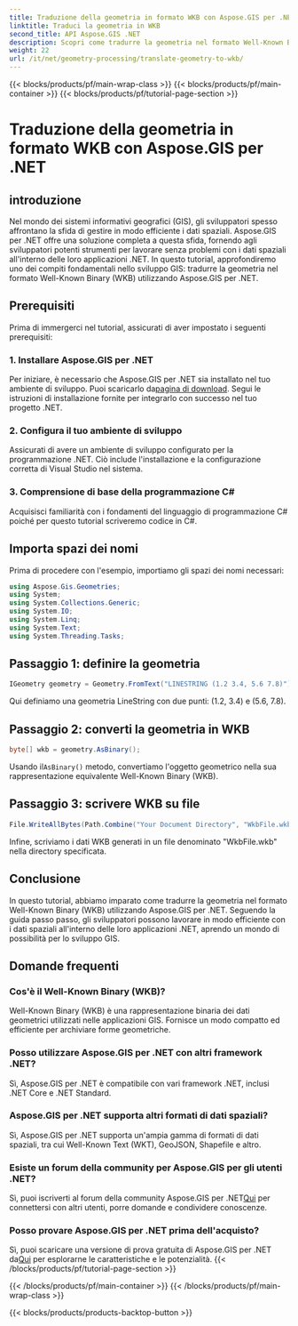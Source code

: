 ```yaml
---
title: Traduzione della geometria in formato WKB con Aspose.GIS per .NET
linktitle: Traduci la geometria in WKB
second_title: API Aspose.GIS .NET
description: Scopri come tradurre la geometria nel formato Well-Known Binary (WKB) nelle applicazioni .NET utilizzando Aspose.GIS per una gestione fluida dei dati spaziali.
weight: 22
url: /it/net/geometry-processing/translate-geometry-to-wkb/
---
```


{{< blocks/products/pf/main-wrap-class >}}
{{< blocks/products/pf/main-container >}}
{{< blocks/products/pf/tutorial-page-section >}}

# Traduzione della geometria in formato WKB con Aspose.GIS per .NET

## introduzione
Nel mondo dei sistemi informativi geografici (GIS), gli sviluppatori spesso affrontano la sfida di gestire in modo efficiente i dati spaziali. Aspose.GIS per .NET offre una soluzione completa a questa sfida, fornendo agli sviluppatori potenti strumenti per lavorare senza problemi con i dati spaziali all'interno delle loro applicazioni .NET. In questo tutorial, approfondiremo uno dei compiti fondamentali nello sviluppo GIS: tradurre la geometria nel formato Well-Known Binary (WKB) utilizzando Aspose.GIS per .NET.
## Prerequisiti
Prima di immergerci nel tutorial, assicurati di aver impostato i seguenti prerequisiti:
### 1. Installare Aspose.GIS per .NET
 Per iniziare, è necessario che Aspose.GIS per .NET sia installato nel tuo ambiente di sviluppo. Puoi scaricarlo da[pagina di download](https://releases.aspose.com/gis/net/). Segui le istruzioni di installazione fornite per integrarlo con successo nel tuo progetto .NET.
### 2. Configura il tuo ambiente di sviluppo
Assicurati di avere un ambiente di sviluppo configurato per la programmazione .NET. Ciò include l'installazione e la configurazione corretta di Visual Studio nel sistema.
### 3. Comprensione di base della programmazione C#
Acquisisci familiarità con i fondamenti del linguaggio di programmazione C# poiché per questo tutorial scriveremo codice in C#.

## Importa spazi dei nomi
Prima di procedere con l'esempio, importiamo gli spazi dei nomi necessari:
```csharp
using Aspose.Gis.Geometries;
using System;
using System.Collections.Generic;
using System.IO;
using System.Linq;
using System.Text;
using System.Threading.Tasks;
```
## Passaggio 1: definire la geometria
```csharp
IGeometry geometry = Geometry.FromText("LINESTRING (1.2 3.4, 5.6 7.8)");
```
Qui definiamo una geometria LineString con due punti: (1.2, 3.4) e (5.6, 7.8).
## Passaggio 2: converti la geometria in WKB
```csharp
byte[] wkb = geometry.AsBinary();
```
 Usando il`AsBinary()` metodo, convertiamo l'oggetto geometrico nella sua rappresentazione equivalente Well-Known Binary (WKB).
## Passaggio 3: scrivere WKB su file
```csharp
File.WriteAllBytes(Path.Combine("Your Document Directory", "WkbFile.wkb"), wkb);
```
Infine, scriviamo i dati WKB generati in un file denominato "WkbFile.wkb" nella directory specificata.

## Conclusione
In questo tutorial, abbiamo imparato come tradurre la geometria nel formato Well-Known Binary (WKB) utilizzando Aspose.GIS per .NET. Seguendo la guida passo passo, gli sviluppatori possono lavorare in modo efficiente con i dati spaziali all'interno delle loro applicazioni .NET, aprendo un mondo di possibilità per lo sviluppo GIS.
## Domande frequenti
### Cos'è il Well-Known Binary (WKB)?
Well-Known Binary (WKB) è una rappresentazione binaria dei dati geometrici utilizzati nelle applicazioni GIS. Fornisce un modo compatto ed efficiente per archiviare forme geometriche.
### Posso utilizzare Aspose.GIS per .NET con altri framework .NET?
Sì, Aspose.GIS per .NET è compatibile con vari framework .NET, inclusi .NET Core e .NET Standard.
### Aspose.GIS per .NET supporta altri formati di dati spaziali?
Sì, Aspose.GIS per .NET supporta un'ampia gamma di formati di dati spaziali, tra cui Well-Known Text (WKT), GeoJSON, Shapefile e altro.
### Esiste un forum della community per Aspose.GIS per gli utenti .NET?
 Sì, puoi iscriverti al forum della community Aspose.GIS per .NET[Qui](https://forum.aspose.com/c/gis/33) per connettersi con altri utenti, porre domande e condividere conoscenze.
### Posso provare Aspose.GIS per .NET prima dell'acquisto?
 Sì, puoi scaricare una versione di prova gratuita di Aspose.GIS per .NET da[Qui](https://releases.aspose.com/) per esplorarne le caratteristiche e le potenzialità.
{{< /blocks/products/pf/tutorial-page-section >}}

{{< /blocks/products/pf/main-container >}}
{{< /blocks/products/pf/main-wrap-class >}}

{{< blocks/products/products-backtop-button >}}
